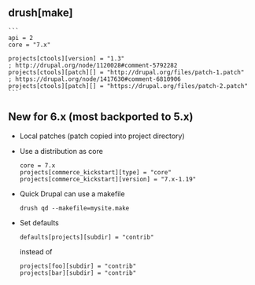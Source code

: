 ## drush[make]

    ```
    api = 2
    core = "7.x"
   
    projects[ctools][version] = "1.3"
    ; http://drupal.org/node/1120028#comment-5792282
    projects[ctools][patch][] = "http://drupal.org/files/patch-1.patch"
    ; https://drupal.org/node/1417630#comment-6810906
    projects[ctools][patch][] = "https://drupal.org/files/patch-2.patch"
    ```

## New for 6.x (most backported to 5.x)

* Local patches (patch copied into project directory)
* Use a distribution as core

    ```
    core = 7.x
    projects[commerce_kickstart][type] = "core"
    projects[commerce_kickstart][version] = "7.x-1.19"
    ```

* Quick Drupal can use a makefile

    ```
    drush qd --makefile=mysite.make
    ```

* Set defaults

   ```
   defaults[projects][subdir] = "contrib"
   ```
   
   instead of
   
   ```
   projects[foo][subdir] = "contrib"
   projects[bar][subdir] = "contrib"
   ```

